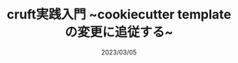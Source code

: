 ---
title: cruft実践入門 ~cookiecutter templateの変更に追従する~
cover: img/gopher.png
date: 2023/03/05
id: m3-cruft
description: Go is a programming language
tags:
    - golang
    - markdown
draft: true
---
